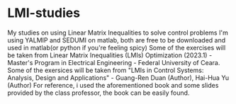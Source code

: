 # LMI-studies
My studies on using Linear Matrix Inequalities to solve control problems
I'm using YALMIP and SEDUMI on matlab, both are free to be downloaded and used in matlab(or python if you're feeling spicy)
Some of the exercises will be taken from Linear Matrix Inequalities (LMIs) Optimization (2023.1) - Master's Program in Electrical Engineering - Federal University of Ceara.
Some of the exersices will be taken from "LMIs in Control Systems: Analysis, Design and Applications" -  Guang-Ren Duan (Author), Hai-Hua Yu (Author)
For reference, i used the aforementioned book and some slides provided by the class professor, the book can be easily found.
